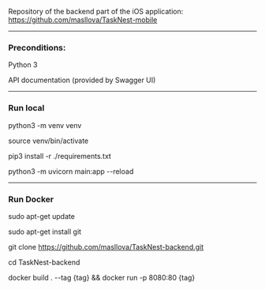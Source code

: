 Repository of the backend part of the iOS application: https://github.com/masllova/TaskNest-mobile

---

### Preconditions:
Python 3

API documentation (provided by Swagger UI)

---

### Run local
python3 -m venv venv

source venv/bin/activate

pip3 install -r ./requirements.txt

python3 -m uvicorn main:app --reload

---

### Run Docker 
sudo apt-get update

sudo apt-get install git

git clone https://github.com/masllova/TaskNest-backend.git

cd TaskNest-backend

docker build . --tag {tag} && docker run -p 8080:80 {tag}
